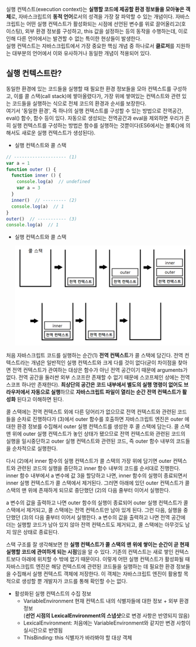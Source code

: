 실행 컨텍스트(execution context)는 **실행할 코드에 제공할 환경 정보들을 모아놓은 객체**로, 자바스크립트의 **동적 언어**로서의 성격을 가장 잘 파악할 수 있는 개념이다. 자바스크립트는 어떤 실행 컨텍스트가 활성화되는 시점에 선언된 변수를 위로 끌어올리고(호이스팅), 외부 환경 정보를 구성하고, this 값을 설정하는 등의 동작을 수행하는데, 이로 인해 다른 언어에서는 발견할 수 없는 특이한 현상들이 발생한다.  
실행 컨텍스트는 자바스크립트에서 가장 중요한 핵심 개념 중 하나로서 **클로저**를 지원하는 대부분의 언어에서 이와 유사하거나 동일한 개념이 적용되어 있다.

## 실행 컨텍스트란?
동일한 환경에 있는 코드들을 실행할 때 필요한 환경 정보들을 모아 컨텍스트를 구성하고, 이를 콜 스택(call stack)에 쌓아올렸다가, 가장 위에 쌓여있는 컨텍스트와 관련 있는 코드들을 실행하는 식으로 전체 코드의 환경과 순서를 보장한다.  
여기서 '동일한 환경', 즉 하나의 실행 컨텍스트를 구성할 수 있는 방법으로 전역공간, eval() 함수, 함수 등이 있다. 자동으로 생성되는 전역공간과 eval을 제외하면 우리가 흔히 실행 컨텍스트를 구성하는 방법은 함수를 실행하는 것뿐이다(ES6에서는 블록{}에 의해서도 새로운 실행 컨텍스트가 생성된다).  

* 실행 컨텍스트와 콜 스택

```js
// -------------------- (1)
var a = 1
function outer () {
  function inner () {
    console.log(a)  // undefined
    var a = 3
  }
  inner()  // --------- (2)
  console.log(a)  // 1
}
outer()  // ----------- (3)
console.log(a)  // 1
```

* 실행 컨텍스트와 콜 스택  
  
  <img width="500" src="../image/execution-context-call-stack.png">  

처음 자바스크립트 코드를 실행하는 순간(1) **전역 컨텍스트**가 콜 스택에 담긴다. 전역 컨텍스트라는 개념은 일반적인 실행 컨텍스트와 크게 다를 것이 없다(굳이 차이점을 찾아면 전역 컨텍스트가 관여하는 대상은 함수가 아닌 전역 공간이기 때문에 arguments가 없다. 전역 공간을 둘러싼 외부 스코프란 존재할 수 없기 때문에 스코프체인 상에는 전역 스코프 하나만 존재한다). **최상단의 공간은 코드 내부에서 별도의 실행 명령이 없어도 브라우저에서 자동으로 실행**하므로 **자바스크립트 파일이 열리는 순간 전역 컨텍스트가 활성화** 된다고 이해하면 된다.  

콜 스택에는 전역 컨텍스트 외에 다른 덩어리가 없으므로 전역 컨텍스트와 관련된 코드들을 순차로 진행하다가 (3)에서 outer 함수를 호출하면 자바스크립트 엔진은 outer 에 대한 환경 정보를 수집해서 outer 실행 컨텍스트를 생성한 후 콜 스택에 담는다. 콜 스택 맨 위에 outer 실행 컨텍스트가 놓인 상태가 됐으므로 전역 컨텍스트와 관련된 코드의 실행을 일시중단하고 outer 실행 컨텍스트와 관련된 코드, 즉 outer 함수 내부의 코드들을 순차적으로 실행한다.  

다시 (2)에서 inner 함수의 실행 컨텍스트가 콜 스택의 가장 위에 담기면 outer 컨텍스트와 관련된 코드의 실행을 중단하고 inner 함수 내부의 코드를 순서대로 진행한다. inner 함수 내부에서 a 변수에 값 3을 할당하고 나면, inner 함수의 실행이 종료되면서 inner 실행 컨텍스트가 콜 스택에서 제거된다. 그러면 아래에 있던 outer 컨텍스트가 콜 스택의 맨 위에 존재하게 되므로 중단했던 (2)의 다음 줄부터 이어서 실행한다.  

a 변수의 값을 출력하고 나면 outer 함수의 실행이 종료되어 outer 실행 컨텍스트가 콜 스택에서 제거되고, 콜 스택에는 전역 컨텍스트만 남아 있게 된다. 그런 다음, 실행을 중단했던 (3)의 다음 줄부터 이어서 실행한다. a 변수의 값을 출력하고 나면 전역 공간에 더는 실행할 코드가 남아 있지 않아 전역 컨텍스트도 제거되고, 콜 스택에는 아무것도 남지 않은 상태로 종료된다.  

스택 구조를 잘 생각해보면 한 **실행 컨텍스트가 콜 스택의 맨 위에 쌓이는 순간이 곧 현재 실행할 코드에 관여하게 되는 시점**임을 알 수 있다. 기존의 컨텍스트는 새로 쌓인 컨텍스트보다 아래에 위치할 수 밖에 없기 때문이다. 이렇게 어떤 실행 컨텍스트가 활성화될 때 자바스크립트 엔진은 해당 컨텍스트에 관련된 코드들을 실행하는 데 필요한 환경 정보들을 수집해서 실행 컨텍스트 객체에 저장한다. 이 객체는 자바스크립트 엔진이 활용할 목적으로 생성할 뿐 개발자가 코드를 통해 확인할 수는 없다.  

* 활성화된 실행 컨텍스트의 수집 정보
  + VariableEnvironment
  현재 컨텍스트 내의 식별자들에 대한 정보 + 외부 환경 정보  
  (**선언 시점의 LexicalEnvironment의 스냅샷**으로 변경 사항은 반영되지 않음)
  + LexicalEnvironment: 처음에는 VariableEnvironment와 같지만 변경 사항이 실시간으로 반영됨
  + ThisBinding: this 식별자가 바라봐야 할 대상 객체
  

